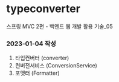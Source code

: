 # typeconverter
스프링 MVC 2편 - 백엔드 웹 개발 활용 기술_05

### 2023-01-04 작성
1. 타입컨버터 (converter)
2. 컨버전서비스 (ConversionService)
3. 포맷터 (Formatter)
